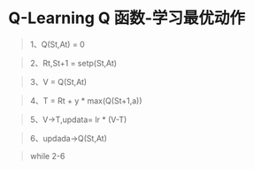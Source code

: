 # Q-Learning Q 函数-学习最优动作

> 1、Q(St,At) = 0

> 2、Rt,St+1 = setp(St,At)

> 3、V = Q(St,At)

> 4、T = Rt + y \* max(Q(St+1,a))

> 5、V->T,updata= lr \* (V-T)

> 6、updada->Q(St,At)

> while 2-6
